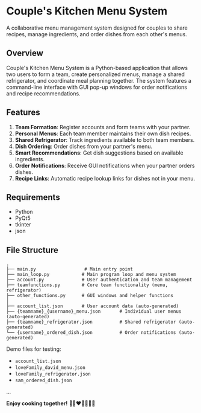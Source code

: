 
# Couple's Kitchen Menu System

A collaborative menu management system designed for couples to share recipes, manage ingredients, and order dishes from each other's menus.

## Overview

Couple's Kitchen Menu System is a Python-based application that allows two users to form a team, create personalized menus, manage a shared refrigerator, and coordinate meal planning together. The system features a command-line interface with GUI pop-up windows for order notifications and recipe recommendations.

## Features

1. **Team Formation**: Register accounts and form teams with your partner.  
2. **Personal Menus**: Each team member maintains their own dish recipes.  
3. **Shared Refrigerator**: Track ingredients available to both team members.  
4. **Dish Ordering**: Order dishes from your partner's menu.  
5. **Smart Recommendations**: Get dish suggestions based on available ingredients.  
6. **Order Notifications**: Receive GUI notifications when your partner orders dishes.  
7. **Recipe Links**: Automatic recipe lookup links for dishes not in your menu.

## Requirements

- Python  
- PyQt5  
- tkinter  
- json

## File Structure

```
.
├── main.py                  # Main entry point
├── main_loop.py            # Main program loop and menu system
├── account.py              # User authentication and team management
├── teamfunctions.py        # Core team functionality (menu, refrigerator)
├── other_functions.py      # GUI windows and helper functions
│
├── account_list.json       # User account data (auto-generated)
├── {teamname}_{username}_menu.json       # Individual user menus (auto-generated)
├── {teamname}_refrigerator.json          # Shared refrigerator (auto-generated)
└── {username}_ordered_dish.json          # Order notifications (auto-generated)
```

Demo files for testing:  
- `account_list.json`  
- `loveFamily_david_menu.json`  
- `loveFamily_refrigerator.json`  
- `sam_ordered_dish.json`

...

**Enjoy cooking together!** 👩🏻‍❤️‍💋‍👨🏻🍳
